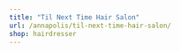 ```yaml
---
title: "Til Next Time Hair Salon"
url: /annapolis/til-next-time-hair-salon/
shop: hairdresser
---
```

